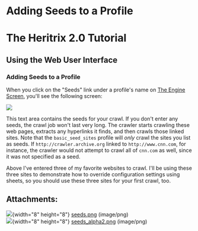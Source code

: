 # Adding Seeds to a Profile

# The Heritrix 2.0 Tutorial

## Using the Web User Interface

### Adding Seeds to a Profile

When you click on the "Seeds" link under a profile's name on [The Engine
Screen](The%20Engine%20Screen), you'll see the following screen:

![](attachments/3759/90996977.png)

This text area contains the seeds for your crawl. If you don't enter any
seeds, the crawl job won't last very long. The crawler starts crawling
these web pages, extracts any hyperlinks it finds, and then crawls those
linked sites. Note that the `basic_seed_sites` profile will *only* crawl
the sites you list as seeds. If `http://crawler.archive.org` linked to
`http://www.cnn.com`, for instance, the crawler would not attempt to
crawl all of `cnn.com` as well, since it was not specified as a seed.

Above I've entered three of my favorite websites to crawl. I'll be using
these three sites to demonstrate how to override configuration settings
using sheets, so you should use these three sites for your first crawl,
too.

## Attachments:

![](images/icons/bullet_blue.gif){width="8" height="8"}
[seeds.png](attachments/3759/90997246.png) (image/png)  
![](images/icons/bullet_blue.gif){width="8" height="8"}
[seeds\_alpha2.png](attachments/3759/90996977.png) (image/png)  
